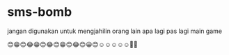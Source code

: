 # sms-bomb

jangan digunakan untuk mengjahilin orang lain
apa lagi pas lagi main game

😊😁😊😂😁😊😂😊😁😊😂😊😀😊☺☺☺☺☺👿💀
